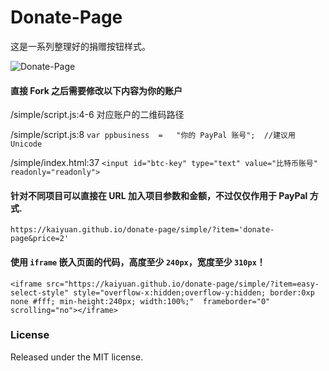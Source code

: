 # Donate-Page

这是一系列整理好的捐赠按钮样式。

![Donate-Page](https://i.imgur.com/yNz5vJc.gif)

#### 直接 Fork 之后需要修改以下内容为你的账户

  /simple/script.js:4-6 对应账户的二维码路径

  /simple/script.js:8  `var ppbusiness	=	"你的 PayPal 账号";  //建议用Unicode`

  /simple/index.html:37 `<input id="btc-key" type="text" value="比特币账号" readonly="readonly">`

#### 针对不同项目可以直接在 URL 加入项目参数和金额，不过仅仅作用于 PayPal 方式.

`https://kaiyuan.github.io/donate-page/simple/?item='donate-page&price=2'`


#### 使用 `iframe` 嵌入页面的代码，高度至少 `240px`，宽度至少 `310px`！

```
<iframe src="https://kaiyuan.github.io/donate-page/simple/?item=easy-select-style" style="overflow-x:hidden;overflow-y:hidden; border:0xp none #fff; min-height:240px; width:100%;"  frameborder="0" scrolling="no"></iframe>
```

### License

Released under the MIT license.

